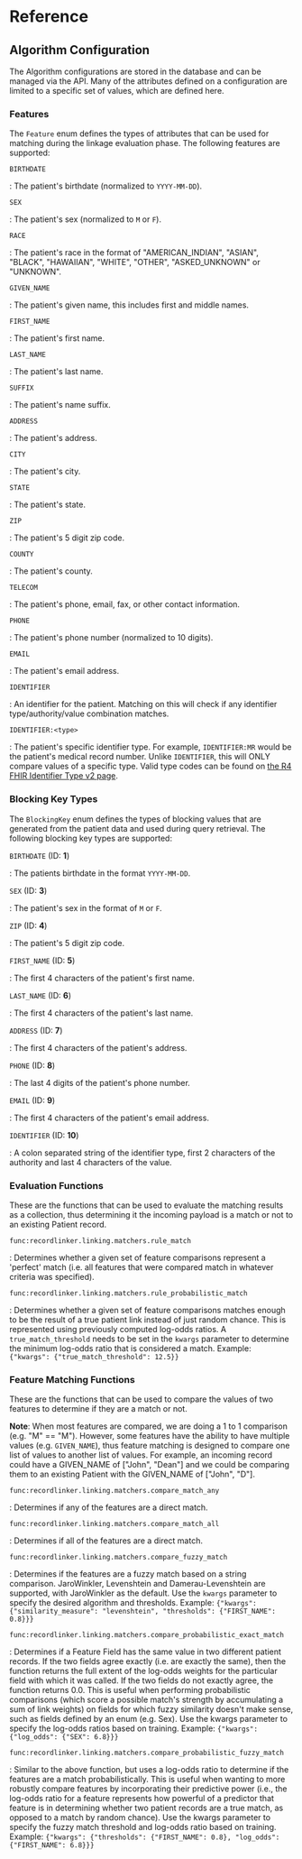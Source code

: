 # Reference

## Algorithm Configuration

The Algorithm configurations are stored in the database and can be managed via the API.
Many of the attributes defined on a configuration are limited to a specific set of values,
which are defined here.

### Features

The `Feature` enum defines the types of attributes that can be used for matching during the
linkage evaluation phase. The following features are supported:

`BIRTHDATE`

:   The patient's birthdate (normalized to `YYYY-MM-DD`).

`SEX`

:   The patient's sex (normalized to `M` or `F`).

`RACE`

:   The patient's race in the format of "AMERICAN_INDIAN", "ASIAN", "BLACK", "HAWAIIAN", "WHITE", "OTHER", "ASKED_UNKNOWN" or "UNKNOWN".

`GIVEN_NAME`

:   The patient's given name, this includes first and middle names.

`FIRST_NAME`

:   The patient's first name.

`LAST_NAME`

:   The patient's last name.

`SUFFIX`

:   The patient's name suffix.

`ADDRESS`

:   The patient's address.

`CITY`

:   The patient's city.

`STATE`

:   The patient's state.

`ZIP`

:   The patient's 5 digit zip code.

`COUNTY`

:   The patient's county.

`TELECOM`

:   The patient's phone, email, fax, or other contact information.

`PHONE`

:   The patient's phone number (normalized to 10 digits).

`EMAIL`

:   The patient's email address.

`IDENTIFIER`

:   An identifier for the patient.  Matching on this will check if any identifier type/authority/value combination matches.

`IDENTIFIER:<type>`

:   The patient's specific identifier type. For example, `IDENTIFIER:MR` would be the patient's medical record number.  Unlike `IDENTIFIER`, this will ONLY compare values of a specific type.  Valid type codes can be found on [the R4 FHIR Identifier Type v2 page](http://hl7.org/fhir/R4/v2/0203/index.html).


### Blocking Key Types

The `BlockingKey` enum defines the types of blocking values that are generated from the 
patient data and used during query retrieval. The following blocking key types are supported:

`BIRTHDATE` (ID: **1**)

:   The patients birthdate in the format `YYYY-MM-DD`.

`SEX` (ID: **3**)

:   The patient's sex in the format of `M` or `F`.

`ZIP` (ID: **4**)

:   The patient's  5 digit zip code.

`FIRST_NAME` (ID: **5**)

:   The first 4 characters of the patient's first name.

`LAST_NAME` (ID: **6**)

:   The first 4 characters of the patient's last name.

`ADDRESS` (ID: **7**)

:   The first 4 characters of the patient's address.

`PHONE` (ID: **8**)

:   The last 4 digits of the patient's phone number.

`EMAIL` (ID: **9**)

:   The first 4 characters of the patient's email address.

`IDENTIFIER` (ID: **10**)

:  A colon separated string of the identifier type, first 2 characters of the authority and last 4 characters of the value.


### Evaluation Functions

These are the functions that can be used to evaluate the matching results as a collection, thus
determining it the incoming payload is a match or not to an existing Patient record.

`func:recordlinker.linking.matchers.rule_match`

:   Determines whether a given set of feature comparisons represent a 'perfect' match
    (i.e. all features that were compared match in whatever criteria was specified).

`func:recordlinker.linking.matchers.rule_probabilistic_match`

:   Determines whether a given set of feature comparisons matches enough to be the
    result of a true patient link instead of just random chance. This is represented
    using previously computed log-odds ratios. A `true_match_threshold` needs to be set
    in the `kwargs` parameter to determine the minimum log-odds ratio that is considered
    a match. Example: `{"kwargs": {"true_match_threshold": 12.5}}`

### Feature Matching Functions

These are the functions that can be used to compare the values of two features to determine
if they are a match or not.

**Note**: When most features are compared, we are doing a 1 to 1 comparison (e.g. "M" == "M").
However, some features have the ability to have multiple values (e.g. `GIVEN_NAME`), thus feature
matching is designed to compare one list of values to another list of values.  For example, an
incoming record could have a GIVEN_NAME of ["John", "Dean"] and we could be comparing them to an
existing Patient with the GIVEN_NAME of ["John", "D"].

`func:recordlinker.linking.matchers.compare_match_any`

:   Determines if any of the features are a direct match.

`func:recordlinker.linking.matchers.compare_match_all`

:   Determines if all of the features are a direct match.

`func:recordlinker.linking.matchers.compare_fuzzy_match`

:   Determines if the features are a fuzzy match based on a string comparison.
    JaroWinkler, Levenshtein and Damerau-Levenshtein are supported, with JaroWinkler as the default.
    Use the `kwargs` parameter to specify the desired algorithm and thresholds.
    Example: `{"kwargs": {"similarity_measure": "levenshtein", "thresholds": {"FIRST_NAME": 0.8}}}`

`func:recordlinker.linking.matchers.compare_probabilistic_exact_match`

:   Determines if a Feature Field has the same value in two different patient records. If the two fields agree
    exactly (i.e. are exactly the same), then the function returns the full extent of the log-odds weights for 
    the particular field with which it was called. If the two fields do not exactly agree, the function returns
    0.0. This is useful when performing probabilistic comparisons (which score a possible match's strength by
    accumulating a sum of link weights) on fields for which fuzzy similarity doesn't make sense, such as fields
    defined by an enum (e.g. Sex). Use the kwargs parameter to specify the log-odds ratios based on training.
    Example: `{"kwargs": {"log_odds": {"SEX": 6.8}}}`

`func:recordlinker.linking.matchers.compare_probabilistic_fuzzy_match`

:   Similar to the above function, but uses a log-odds ratio to determine if the features are a match 
    probabilistically. This is useful when wanting to more robustly compare features by incorporating
    their predictive power (i.e., the log-odds ratio for a feature represents how powerful of a predictor
    that feature is in determining whether two patient records are a true match, as opposed to a match
    by random chance). Use the kwargs parameter to specify the fuzzy match threshold and log-odds ratio
    based on training. Example: `{"kwargs": {"thresholds": {"FIRST_NAME": 0.8}, "log_odds": {"FIRST_NAME": 6.8}}}`

